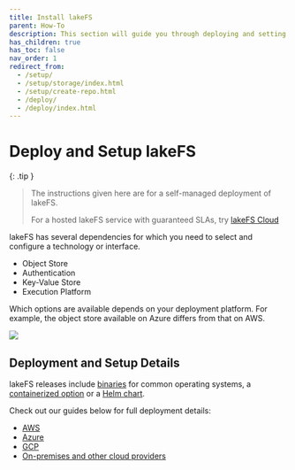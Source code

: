 ```yaml
---
title: Install lakeFS
parent: How-To
description: This section will guide you through deploying and setting up a production lakeFS environment.
has_children: true
has_toc: false
nav_order: 1
redirect_from:
  - /setup/
  - /setup/storage/index.html
  - /setup/create-repo.html
  - /deploy/
  - /deploy/index.html
---
```


# Deploy and Setup lakeFS

{: .tip }
> The instructions given here are for a self-managed deployment of lakeFS. 
> 
> For a hosted lakeFS service with guaranteed SLAs, try [lakeFS Cloud](https://lakefs.cloud)

lakeFS has several dependencies for which you need to select and configure a technology or interface. 

* Object Store
* Authentication
* Key-Value Store
* Execution Platform

Which options are available depends on your deployment platform. For example, the object store available on Azure differs from that on AWS. 

![](/assets/img/deploy/deploy-lakefs.excalidraw.png)

## Deployment and Setup Details

lakeFS releases include [binaries](https://github.com/treeverse/lakeFS/releases) for common operating systems, a [containerized option](https://hub.docker.com/r/treeverse/lakefs) or a [Helm chart](https://artifacthub.io/packages/helm/lakefs/lakefs).

Check out our guides below for full deployment details: 

* [AWS](aws.html)
* [Azure](azure.html)
* [GCP](gcp.html)
* [On-premises and other cloud providers](onprem.html)


